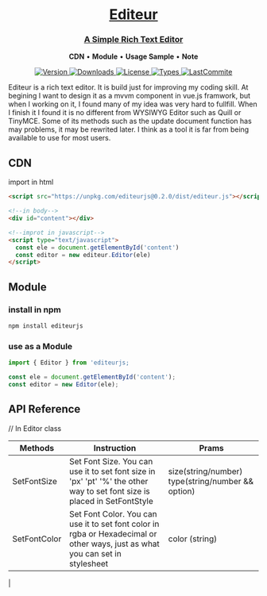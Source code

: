 <h1 align="center">
  <a href="https://github.com/jiangheng90/editeur.js">Editeur</a>
</h1>
<h3 align="center">
  <a href="https://github.com/jiangheng90/editeur.js">A Simple Rich Text Editor</a>
</h3>
<p align="center">
  <a title="CDN"><strong>CDN</strong></a>
  &#x2022;
  <a title="Module"><strong>Module</strong></a>
  &#x2022;
  <a title="Usage Sample"><strong>Usage Sample</strong></a>
  &#x2022;
  <a title="Note"><strong>Note</strong></a>
</p>
<p align="center">
  <a href="https://npmjs.com/package/editeurjs" title="Version">
    <img src="https://img.shields.io/npm/v/editeurjs.svg" alt="Version">
  </a>
  <a href="https://npmjs.com/package/editeurjs" title="Downloads">
    <img src="https://img.shields.io/npm/dm/editeurjs.svg" alt="Downloads">
  </a>
    <a href="https://npmjs.com/package/editeurjs" title="License">
    <img src="https://img.shields.io/npm/l/editeurjs.svg" alt="License">
  </a>
  </a>
    <a href="https://npmjs.com/package/editeurjs" title="Types">
    <img src="https://img.shields.io/npm/types/editeurjs.svg" alt="Types">
  </a>
  </a>
    <a href="https://github.com/jiangheng90/editeur.js" title="LastCommite">
    <img src="  https://img.shields.io/github/last-commit/jiangheng90/editeur.js/dev" alt="LastCommite">
  </a>
</p>

Editeur is a rich text editor. It is build just for improving my coding skill. At begining I want to design it as a mvvm component in vue.js framwork, but when I working on it, I found many of my idea was very hard to fullfill. When I finish it I found it is no different from WYSIWYG Editor such as Quill or TinyMCE. Some of its methods such as the update document function has may problems, it may be rewrited later. I think as a tool it is far from being available to use for most users.

## CDN
import in html
```html
<script src="https://unpkg.com/editeurjs@0.2.0/dist/editeur.js"></script>

<!--in body-->
<div id="content"></div>

<!--improt in javascript-->
<script type="text/javascript">
  const ele = document.getElementById('content')
  const editor = new editeur.Editor(ele)
</script>
```

## Module

### install in npm

```Bash
npm install editeurjs
```

### use as a Module

```Javascript
import { Editor } from 'editeurjs;

const ele = document.getElementById('content');
const editor = new Editor(ele);
```

## API Reference
// In Editor class

|Methods|Instruction|Prams|
|----|----|----|
|SetFontSize|Set Font Size. You can use it to set font size in 'px' 'pt' '%' the other way to set font size is placed in SetFontStyle|size(string/number) type(string/number && option)|
|SetFontColor|Set Font Color. You can use it to set font color in rgba or Hexadecimal or other ways, just as what you can set in stylesheet|color (string)|
|